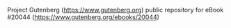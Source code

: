 Project Gutenberg (https://www.gutenberg.org) public repository for eBook #20044 (https://www.gutenberg.org/ebooks/20044)
